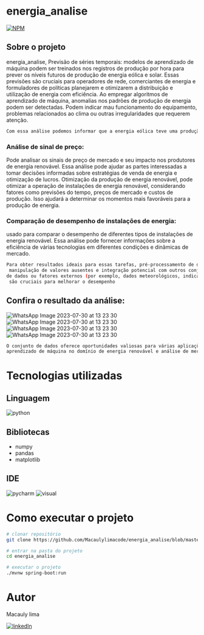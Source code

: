# energia_analise

[![NPM](https://img.shields.io/npm/l/react)](https://github.com/Macaulylimacode/energia_analise/blob/master/LICENSE) 

## Sobre o projeto

energia_analise, 
Previsão de séries temporais: modelos de aprendizado de máquina podem ser treinados nos registros de produção por hora para prever os níveis futuros de produção de energia eólica e solar. Essas previsões são cruciais para operadores de rede, comerciantes de energia e formuladores de políticas planejarem e otimizarem a distribuição e utilização de energia com eficiência. Ao empregar algoritmos de aprendizado de máquina, anomalias nos padrões de produção de energia podem ser detectadas. Podem indicar mau funcionamento do equipamento, problemas relacionados ao clima ou outras irregularidades que requerem atenção.
```bash
Com essa análise podemos informar que a energia eólica teve uma produção um pouco maior que a solar durante o ano.
```
### Análise de sinal de preço:

Pode analisar os sinais de preço de mercado e seu impacto nos produtores de energia renovável. Essa análise pode ajudar as partes interessadas a tomar decisões informadas sobre estratégias de venda de energia e otimização de lucros. Otimização da produção de energia renovável, pode otimizar a operação de instalações de energia renovável, considerando fatores como previsões do tempo, preços de mercado e custos de produção. Isso ajudará a determinar os momentos mais favoráveis ​​para a produção de energia.

### Comparação de desempenho de instalações de energia:

usado para comparar o desempenho de diferentes tipos de instalações de energia renovável. Essa análise pode fornecer informações sobre a eficiência de várias tecnologias em diferentes condições e dinâmicas de mercado.
```bash
Para obter resultados ideais para essas tarefas, pré-processamento de dados,
 manipulação de valores ausentes e integração potencial com outros conjuntos
de dados ou fatores externos (por exemplo, dados meteorológicos, indicadores econômicos)
 são cruciais para melhorar o desempenho
```
## Confira o resultado da análise:

![WhatsApp Image 2023-07-30 at 13 23 30](https://github.com/Macaulylimacode/energia_analise/assets/139823222/225e32ba-4e31-49f1-87f1-c7f36c6e546a)
![WhatsApp Image 2023-07-30 at 13 23 30](https://github.com/Macaulylimacode/energia_analise/assets/139823222/12657d27-3518-4fc3-8776-5341fcdcc7fb)
![WhatsApp Image 2023-07-30 at 13 23 30](https://github.com/Macaulylimacode/energia_analise/assets/139823222/c47f4cf5-22ae-425c-96fe-ec5b6ecc6741)
![WhatsApp Image 2023-07-30 at 13 23 30](https://github.com/Macaulylimacode/energia_analise/assets/139823222/d4e0718f-8b4f-46df-abe2-b5f0852e8a8e)
```bash
O conjunto de dados oferece oportunidades valiosas para várias aplicações de
aprendizado de máquina no domínio de energia renovável e análise de mercado de energia.
```


# Tecnologias utilizadas
## Linguagem

![python](https://img.shields.io/badge/Python-3776AB?style=for-the-badge&logo=python&logoColor=white)

## Bibliotecas
- numpy
- pandas
- matplotlib
   
## IDE

![pycharm](https://img.shields.io/badge/PyCharm-000000.svg?&style=for-the-badge&logo=PyCharm&logoColor=white)
![visual](https://img.shields.io/badge/Visual_Studio-5C2D91?style=for-the-badge&logo=visual%20studio&logoColor=white)

# Como executar o projeto

```bash
# clonar repositório
git clone https://github.com/Macaulylimacode/energia_analise/blob/master/analise.py

# entrar na pasta do projeto
cd energia_analise

# executar o projeto
./mvnw spring-boot:run
```

# Autor

Macauly lima

[![linkedIn](https://img.shields.io/badge/LinkedIn-0077B5?style=for-the-badge&logo=linkedin&logoColor=white)](https://www.linkedin.com/in/macauly-lima-75984a269)

